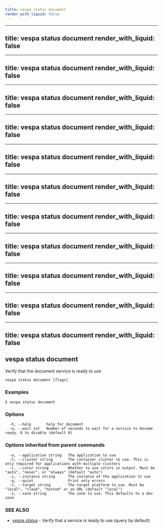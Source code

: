 ```yaml
---
title: vespa status document
render_with_liquid: false
---
```


---
title: vespa status document
render_with_liquid: false
---

---
title: vespa status document
render_with_liquid: false
---

---
title: vespa status document
render_with_liquid: false
---

---
title: vespa status document
render_with_liquid: false
---

---
title: vespa status document
render_with_liquid: false
---

---
title: vespa status document
render_with_liquid: false
---

---
title: vespa status document
render_with_liquid: false
---

---
title: vespa status document
render_with_liquid: false
---

---
title: vespa status document
render_with_liquid: false
---

---
title: vespa status document
render_with_liquid: false
---

---
title: vespa status document
render_with_liquid: false
---

## vespa status document

Verify that the document service is ready to use

```
vespa status document [flags]
```

### Examples

```
$ vespa status document
```

### Options

```
  -h, --help       help for document
  -w, --wait int   Number of seconds to wait for a service to become ready. 0 to disable (default 0)
```

### Options inherited from parent commands

```
  -a, --application string   The application to use
  -C, --cluster string       The container cluster to use. This is only required for applications with multiple clusters
  -c, --color string         Whether to use colors in output. Must be "auto", "never", or "always" (default "auto")
  -i, --instance string      The instance of the application to use
  -q, --quiet                Print only errors
  -t, --target string        The target platform to use. Must be "local", "cloud", "hosted" or an URL (default "local")
  -z, --zone string          The zone to use. This defaults to a dev zone
```

### SEE ALSO

* [vespa status](vespa_status.html)	 - Verify that a service is ready to use (query by default)

